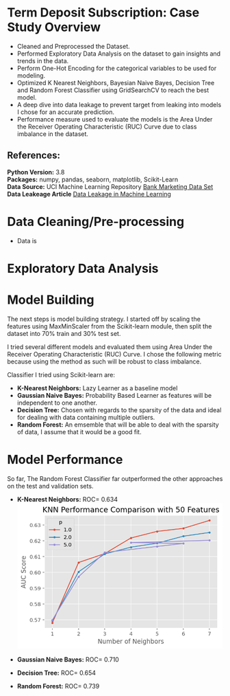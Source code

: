# Term Deposit Subscription: Case Study Overview

- Cleaned and Preprocessed the Dataset.
- Performed Exploratory Data Analysis on the dataset to gain insights and trends in the data.
- Perform One-Hot Encoding for the categorical variables to be used for modeling.
- Optimized K Nearest Neighbors, Bayesian Naive Bayes, Decision Tree and Random Forest Classifier using GridSearchCV to reach the best model.
- A deep dive into data leakage to prevent target from leaking into models I chose for an accurate prediction.
- Performance measure used to evaluate the models is the Area Under the Receiver Operating Characteristic (RUC) Curve due to class imbalance in the dataset.


## References:
**Python Version:** 3.8<br/>
**Packages:** numpy, pandas, seaborn, matplotlib, Scikit-Learn<br/>
**Data Source:**  UCI Machine Learning Repository [Bank Marketing Data Set](https://archive.ics.uci.edu/ml/datasets/Bank+Marketing)<br/>
**Data Leakeage Article** [Data Leakage in Machine Learning](https://towardsdatascience.com/data-leakage-in-machine-learning-6161c167e8ba)<br/>

# Data Cleaning/Pre-processing

- Data is 

# Exploratory Data Analysis


# Model Building

The next steps is model building strategy. I started off by scaling the features using MaxMinScaler from the Scikit-learn module, then split the dataset into 70% train and 30% test set. 

I tried several different models and evaluated them using Area Under the Receiver Operating Characteristic (RUC) Curve. I chose the following metric because using the method as such will be robust to class imbalance.

Classifier I tried using Scikit-learn are:

- **K-Nearest Neighbors:** Lazy Learner as a baseline model
- **Gaussian Naive Bayes:** Probability Based Learner as features will be independent to one another.
- **Decision Tree:** Chosen with regards to the sparsity of the data and ideal for dealing with data containing multiple outliers.
- **Random Forest:** An emsemble that will be able to deal with the sparsity of data, I assume that it would be a good fit.


# Model Performance

So far, The Random Forest Classifier far outperformed the other approaches on the test and validation sets.

- **K-Nearest Neighbors:** ROC= 0.634
![](https://github.com/roywong96/termDepositSubscription/blob/master/images/knn_performance.png)

- **Gaussian Naive Bayes:** ROC= 0.710
- **Decision Tree:** ROC= 0.654
- **Random Forest:** ROC= 0.739




